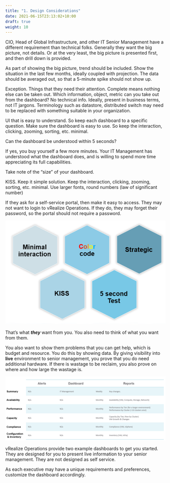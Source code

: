 ```yaml
---
title: "1. Design Considerations"
date: 2021-06-15T23:13:02+10:00
draft: true
weight: 10
---
```


CIO, Head of Global Infrastructure, and other IT Senior Management have a different requirement than technical folks. Generally they want the big picture, not details. Or at the very least, the big picture is presented first, and then drill down is provided.

As part of showing the big picture, trend should be included. Show the situation in the last few months, ideally coupled with projection. The data should be averaged out, so that a 5-minute spike should not show up.

Exception. Things that they need their attention. Complete means nothing else can be taken out. Which information, object, metric can you take out from the dashboard?
No technical info. Ideally, present in business terms, not IT jargons. Terminology such as datastore, distributed switch may need to be replaced with something suitable in your organization.

UI that is easy to understand. So keep each dashboard to a specific question. Make sure the dashboard is easy to use. So keep the interaction, clicking, zooming, sorting, etc. minimal.

Can the dashboard be understood within 5 seconds? 

If yes, you buy yourself a few more minutes. Your IT Management has understood what the dashboard does, and is willing to spend more time appreciating its full capabilities. 

Take note of the “size” of your dashboard.

KISS. Keep it simple solution. Keep the interaction, clicking, zooming, sorting, etc. minimal. Use larger fonts, round numbers (law of significant number)

If they ask for a self-service portal, then make it easy to access. They may not want to login to vRealize Operations. If they do, they may forget their password, so the portal should not require a password.

![](3.7.1-fig-1.png)
 
That’s what ***they*** want from you. You also need to think of what you want from them.

You also want to show them problems that you can get help, which is budget and resource. You do this by showing data. By giving visibility into **live** environment to senior management, you prove that you do need additional hardware. If there is wastage to be reclaim, you also prove on where and how large the wastage is. 

![](3.7.1-fig-2.png)
 
vRealize Operations provide two example dashboards to get you started. They are designed for you to present live information to your senior management. They are not designed as self service. 

As each executive may have a unique requirements and preferences, customize the dashboard accordingly.